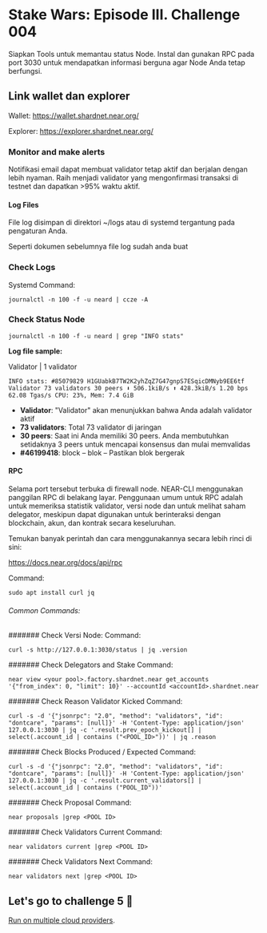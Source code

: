 # Stake Wars: Episode III. Challenge 004

Siapkan Tools untuk memantau status Node. Instal dan gunakan RPC pada port 3030 untuk mendapatkan informasi berguna agar Node Anda tetap berfungsi.

## Link wallet dan explorer

Wallet: https://wallet.shardnet.near.org/

Explorer: https://explorer.shardnet.near.org/ 


### Monitor and make alerts 

Notifikasi email dapat membuat validator tetap aktif dan berjalan dengan lebih nyaman. Raih menjadi validator yang mengonfirmasi transaksi di testnet dan dapatkan >95% waktu aktif.

#### Log Files
File log disimpan di direktori ~/logs atau di systemd tergantung pada pengaturan Anda.

Seperti dokumen sebelumnya file log sudah anda buat

### Check Logs
Systemd Command:
```
journalctl -n 100 -f -u neard | ccze -A
```
### Check Status Node
````
journalctl -n 100 -f -u neard | grep "INFO stats"
````
**Log file sample:**

Validator | 1 validator

```
INFO stats: #85079829 H1GUabkB7TW2K2yhZqZ7G47gnpS7ESqicDMNyb9EE6tf Validator 73 validators 30 peers ⬇ 506.1kiB/s ⬆ 428.3kiB/s 1.20 bps 62.08 Tgas/s CPU: 23%, Mem: 7.4 GiB
```

* **Validator**: "Validator" akan menunjukkan bahwa Anda adalah validator aktif
* **73 validators**: Total 73 validator di jaringan
* **30 peers**: Saat ini Anda memiliki 30 peers. Anda membutuhkan setidaknya 3 peers untuk mencapai konsensus dan mulai memvalidas
* **#46199418**: block – blok – Pastikan blok bergerak

#### RPC
Selama port tersebut terbuka di firewall node. NEAR-CLI menggunakan panggilan RPC di belakang layar. Penggunaan umum untuk RPC adalah untuk memeriksa statistik validator, versi node dan untuk melihat saham delegator, meskipun dapat digunakan untuk berinteraksi dengan blockchain, akun, dan kontrak secara keseluruhan.

Temukan banyak perintah dan cara menggunakannya secara lebih rinci di sini:

https://docs.near.org/docs/api/rpc



Command:
```
sudo apt install curl jq
```
###### Common Commands:
####### Check Versi Node:
Command:
```
curl -s http://127.0.0.1:3030/status | jq .version
```
####### Check Delegators and Stake
Command:
```
near view <your pool>.factory.shardnet.near get_accounts '{"from_index": 0, "limit": 10}' --accountId <accountId>.shardnet.near
```
####### Check Reason Validator Kicked
Command:
```
curl -s -d '{"jsonrpc": "2.0", "method": "validators", "id": "dontcare", "params": [null]}' -H 'Content-Type: application/json' 127.0.0.1:3030 | jq -c '.result.prev_epoch_kickout[] | select(.account_id | contains ("<POOL_ID>"))' | jq .reason
```
####### Check Blocks Produced / Expected
Command:
```
curl -s -d '{"jsonrpc": "2.0", "method": "validators", "id": "dontcare", "params": [null]}' -H 'Content-Type: application/json' 127.0.0.1:3030 | jq -c '.result.current_validators[] | select(.account_id | contains ("POOL_ID"))'
```
####### Check Proposal
Command:
````
near proposals |grep <POOL ID>
````
####### Check Validators Current
Command:
````
near validators current |grep <POOL ID>
````
####### Check Validators Next
Command:
````
near validators next |grep <POOL ID>
````

## Let's go to challenge 5 🚀
[Run on multiple cloud providers](./Halaman_5.md).
